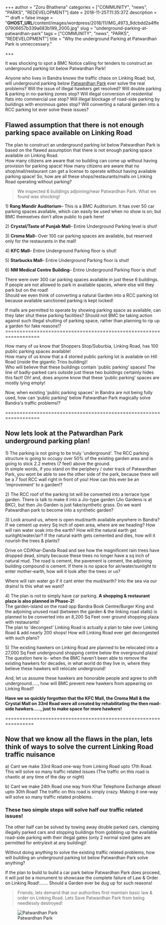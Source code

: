 +++
author = "Zoru Bhathena"
categories = ["COMMUNITY", "news", "PARKS", "REDEVELOPMENT"]
date = 2018-11-25T11:35:37Z
description = ""
draft = false
image = "__GHOST_URL__/content/images/wordpress/2018/11/IMG_4973_9dcbdd2a4ffe07906657b339a683b199_2000.jpg"
slug = "underground-parking-at-patwardhan-park"
tags = ["COMMUNITY", "news", "PARKS", "REDEVELOPMENT"]
title = "Why the underground Parking at Patwardhan Park is unneccessary."

+++


<p>It was shocking to spot a BMC Notice calling for tenders to construct an underground parking lot below Patwardhan Park!</p>
<p>Anyone who lives in Bandra knows the traffic chaos on Linking Road; but, will underground parking below <a target="_blank"  href="https://www.google.com/maps/uv?hl=en&#038;pb=!1s0x3be7c91157184a47:0xb66648da79c6ddc8!2m22!2m2!1i80!2i80!3m1!2i20!16m16!1b1!2m2!1m1!1e1!2m2!1m1!1e3!2m2!1m1!1e5!2m2!1m1!1e4!2m2!1m1!1e6!3m1!7e115!4shttps://cityseeker.com/mumbai/366883-patwardhan-park!5spawardhan+park+google+maps+-+Google+Search&#038;imagekey=!1e1!2shttps://9968c6ef49dc043599a5-e151928c3d69a5a4a2d07a8bf3efa90a.ssl.cf2.rackcdn.com/366883-1.jpg&#038;sa=X&#038;ved=2ahUKEwjDqqn66-7eAhXINY8KHeu6A9kQoiowG3oECAYQBg">Patwardhan Park</a> ever solve the real problems? Will the issue of illegal hawkers get resolved? Will double parking &amp; parking in no-parking zones stop? Will illegal conversion of residential flats into commercial use stop? Will illegal blockage of road-side parking by buildings with enormous gates stop? Will converting a natural garden into a RCC parking lot ever solve these issues? </p>
<h2>Flawed assumption that there is not enough parking space available on Linking Road</h2>
<p>The plan to construct an underground parking lot below Patwardhan Park is based on the flawed assumption that there is not enough parking space available on Linking Road. <br /> How many citizens are aware that no building can come up without having provision for parking space! How many citizens are aware that no shop/mall/restaurant can get a license to operate without having available parking space! So, how are all these shops/restaurants/malls on Linking Road operating without parking? </p>
<blockquote><p>We inspected 6 buildings adjoining/near Patwardhan Park. What we found was shocking!</p></blockquote>
<p> 1) <strong>Rang Mandir Auditorium</strong>&#8211; This is a BMC Auditorium. It has over 50 car parking spaces available, which can easily be used when no show is on; but BMC themselves don’t allow public to park here! </p>
<p> 2) <strong>Crystal/Taste of Punjab Mall</strong>&#8211; Entire Underground Parking level is shut! </p>
<p> 3) <strong>Croma Mall</strong>&#8211; Over 100 car parking spaces are available, but reserved only for the restaurants in the mall! </p>
<p> 4) <strong>KFC Mall</strong>&#8211; Entire Underground Parking floor is shut! </p>
<p> 5) <strong>Starbucks Mall</strong>&#8211; Entire Underground Parking floor is shut! </p>
<p> 6) <strong>NM Medical Centre Building</strong>&#8211; Entire Underground Parking floor is shut!  </p>
<p>There were over 300 car parking spaces available in just these 6 buildings. If people are not allowed to park in available spaces, where else will they park but on the road! <br /> Should we even think of converting a natural Garden into a RCC parking lot because available sanctioned parking is kept locked!</p>
<p>If malls are permitted to operate by showing parking space as available, can they later shut these parking facilities? Should not BMC be taking action against such illegal shutting of parking space, rather than planning to rip up a garden for fake reasons!? <br /> ==================================================================</p>
<p>How many of us know that Shoppers Stop/Suburbia, Linking Road, has 100 public parking spaces available! <br /> How many of us know that a 4 storied public parking lot is available on Hill Road (inside the gigantic Trios building)! <br /> Who will believe that these buildings contain &#x27;public parking&#x27; spaces! The line of badly-parked cars outside just these two buildings certainly hides this fact! Oh! and, does anyone know that these &#x27;public parking&#x27; spaces are mostly lying empty! </p>
<p>Now, when existing &#x27;public parking spaces&#x27; in Bandra are not being fully used, how can &#x27;public parking&#x27; below Patwardhan Park magically solve Bandra&#x27;s traffic problems!? </p>
<p>==================================================================</p>
<h2>Now lets look at the Patwardhan Park underground parking plan!</h2>
<p>1) The parking is not going to be truly &#x27;underground&#x27;. The RCC parking structure is going to occupy over 50% of the existing garden area and is going to stick 2.2 metres (7 feet) above the ground. <br />In simple words, if you stand on the periphery / outer track of Patwardhan Park, you wont be able to see the other side of the park, because there will be a 7 foot RCC wall right in front of you! How can this ever be an &#x27;improvement&#x27; to a garden!? </p>
<p>2) The RCC roof of the parking lot will be converted into a terrace type garden. There is talk to make it into a Jio-type garden (Jio Gardens is at BKC), but then Jio Garden is just fake/synthetic grass. Do we want Patwardhan park to become into a synthetic garden?</p>
<p>3) Look around us, where is open mud/earth available anywhere in Bandra? If we cement up every Sq inch of open area, where are we heading? How will rain water soak into the earth? How will the natural earth get sunlight/water/air? If the natural earth gets cemented and dies, how will it nourish the trees &amp; plants?  </p>
<p>Drive on CD/Khar-Danda Road and see how the magnificent rain trees have dropped dead, simply because these trees no longer have a sq inch of natural mud. The road is cement, the pavement is cement, the adjoining building compound is cement. If there is no space for air/water/sunlight to enter mother-earth, how will it look after the trees or us?  </p>
<p>Where will rain water  go if it cant enter the mud/earth? Into the sea via our drains! Is this what we want?</p>
<p>4) The plan is not to simply have car parking. <strong>A shopping &amp; restaurant plaza is also planned in Phase-2! </strong><br /> The garden-island on the road opp Bandra Book Centre/Burger King and the adjoining unused road (between the garden &amp; the linking road stalls) is planned to be converted into an 8,200 Sq Feet over ground shopping plaza with restaurants! <br /> The plan to &#x27;decongest&#x27; Linking Road is actually a plan to take over Linking Road &amp; add nearly 200 shops! How will Linking Road ever get decongested with such plans? </p>
<p>5) The existing hawkers on Linking Road are planned to be relocated into a 27,000 Sq Feet underground shopping centre below the overground plaza! <br /> The question here is- when the BMC haven’t been able to remove the existing hawkers for decades, in what world do they live in, where they believe these hawkers will relocate underground! </p>
<p>And, let us assume these hawkers are honorable people and agree to shift underground….., how will BMC prevent new hawkers from appearing on Linking Road?  </p>
<p><strong>Have we so quickly forgotten that the KFC Mall, the Croma Mall &amp; the Crystal Mall on 33rd Road were all created by rehabilitating the then road-side hawkers….., just to make space for more hawkers! </strong></p>
<p>================================================================</p>
<h2>Now that we know all the flaws in the plan, lets think of ways to solve the current Linking Road traffic nuisance</h2>
<p>a) Cant we make 33rd Road one-way from Linking Road upto 17th Road. This will solve so many traffic related issues (The traffic on this road is chaotic at any time of the day or night)</p>
<p>b) Cant we make 24th Road one way from Khar Telephone Exchange atleast upto 30th Road! The traffic on this road is simply crazy. Making it one-way will solve so many traffic related problems.</p>
<h3>These two simple steps will solve half our traffic related issues! </h3>
<p> The other half can be solved by towing away double parked cars, clamping illegally parked cars and stopping buildings from gobbling up the available road-side parking with their illegal gates (only 2 normal sized gates are permitted for entry/exit at any building)! </p>
<p>Without doing anything to solve the existing traffic related problems, how will building an underground parking lot below Patwardhan Park solve anything?</p>
<p>If the plan to build to build a car park below Patwardhan Park does proceed, it will just be a monument to showcase the complete failure of Law &amp; Order on Linking Road!&#8230;&#8230;. Should a Garden ever be dug up for such reasons! </p>
<blockquote><p>Friends; lets demand that our authorities first maintain basic law &amp; order on Linking Road. Lets Save Patwardhan Park from being needlessly destroyed! </p></blockquote>
<figure class="image regular"><picture style=""><source srcset="https://d2ijz6o5xay1xq.cloudfront.net/account_4266/IMG_4973_16200b434ae1989c42bc1b8c407d635e_800.jpg 1x, https://d2ijz6o5xay1xq.cloudfront.net/account_4266/IMG_4973_16200b434ae1989c42bc1b8c407d635e_1600.jpg 2x" media="(max-width: 768px)" /><source srcset="https://d2ijz6o5xay1xq.cloudfront.net/account_4266/IMG_4973_16200b434ae1989c42bc1b8c407d635e_800.jpg 1x, https://d2ijz6o5xay1xq.cloudfront.net/account_4266/IMG_4973_16200b434ae1989c42bc1b8c407d635e_1600.jpg 2x" media="(min-width: 769px)" /><img style="" alt="Patwardhan Park" src="https://i2.wp.com/d2ijz6o5xay1xq.cloudfront.net/account_4266/IMG_4973_16200b434ae1989c42bc1b8c407d635e_800.jpg?w=850&#038;ssl=1" data-recalc-dims="1" /></picture><figcaption>Patwardhan Park</figcaption></figure>
<p><!-- strchf script --><script>        if(window.strchfSettings === undefined) window.strchfSettings = {};    window.strchfSettings.stats = {url: "https://urban-wiz.storychief.io/underground-parking-at-patwardhan-park?id=915397291&type=2",title: "Why the underground Parking at Patwardhan Park is unneccessary.",id: "5898643e-cb57-4197-adf1-22d855b8bf1d"};            (function(d, s, id) {      var js, sjs = d.getElementsByTagName(s)[0];      if (d.getElementById(id)) {window.strchf.update(); return;}      js = d.createElement(s); js.id = id;      js.src = "https://d37oebn0w9ir6a.cloudfront.net/scripts/v0/strchf.js";      js.async = true;      sjs.parentNode.insertBefore(js, sjs);    }(document, 'script', 'storychief-jssdk'))    </script><!-- End strchf script --></p>



